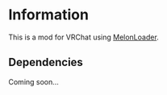 # Information
 This is a mod for VRChat using [MelonLoader](https://melonwiki.xyz/#/).

## Dependencies
 Coming soon...
